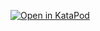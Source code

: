 [![Open in KataPod](https://gitpod.io/button/open-in-gitpod.svg)](https://gitpod.io/#https://github.com/drchung5/gitpod-test/)
